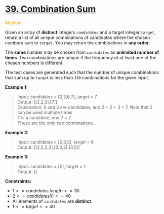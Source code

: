 # [39. Combination Sum](https://leetcode.com/problems/combination-sum/)

<span style="color:orange">Medium<span>

Given an array of **distinct** integers `candidates` and a target integer `target`, return a list of all unique combinations of candidates where the chosen numbers sum to `target`. You may return the combinations in **any order**.

The **same** number may be chosen from `candidates` an **unlimited number of times**. Two combinations are unique if the frequency of at least one of the chosen numbers is different.

The test cases are generated such that the number of unique combinations that sum up to `target` is less than `150` combinations for the given input.

 

**Example 1:**

> Input: candidates = [2,3,6,7], target = 7  
Output: [[2,2,3],[7]]  
Explanation:
2 and 3 are candidates, and 2 + 2 + 3 = 7. Note that 2 can be used multiple times.  
7 is a candidate, and 7 = 7.  
These are the only two combinations.  

**Example 2:**

> Input: candidates = [2,3,5], target = 8  
Output: [[2,2,2,2],[2,3,3],[3,5]]  

**Example 3:**

> Input: candidates = [2], target = 1  
Output: []
 

**Constraints:**

- $1 <= candidates.length <= 30$
- $2 <= candidates[i] <= 40$
- All elements of `candidates` are **distinct**.
- $1 <= target <= 40$